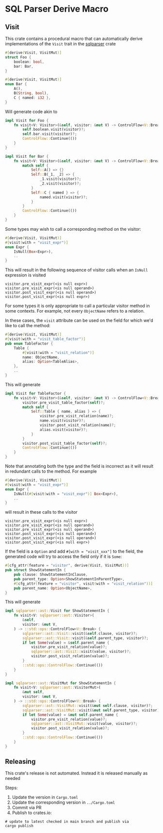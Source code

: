 <!---
  Licensed to the Apache Software Foundation (ASF) under one
  or more contributor license agreements.  See the NOTICE file
  distributed with this work for additional information
  regarding copyright ownership.  The ASF licenses this file
  to you under the Apache License, Version 2.0 (the
  "License"); you may not use this file except in compliance
  with the License.  You may obtain a copy of the License at

    http://www.apache.org/licenses/LICENSE-2.0

  Unless required by applicable law or agreed to in writing,
  software distributed under the License is distributed on an
  "AS IS" BASIS, WITHOUT WARRANTIES OR CONDITIONS OF ANY
  KIND, either express or implied.  See the License for the
  specific language governing permissions and limitations
  under the License.
-->

# SQL Parser Derive Macro

## Visit

This crate contains a procedural macro that can automatically derive
implementations of the `Visit` trait in the [sqlparser](https://crates.io/crates/sqlparser) crate

```rust
#[derive(Visit, VisitMut)]
struct Foo {
    boolean: bool,
    bar: Bar,
}

#[derive(Visit, VisitMut)]
enum Bar {
    A(),
    B(String, bool),
    C { named: i32 },
}
```

Will generate code akin to

```rust
impl Visit for Foo {
    fn visit<V: Visitor>(&self, visitor: &mut V) -> ControlFlow<V::Break> {
        self.boolean.visit(visitor)?;
        self.bar.visit(visitor)?;
        ControlFlow::Continue(())
    }
}

impl Visit for Bar {
    fn visit<V: Visitor>(&self, visitor: &mut V) -> ControlFlow<V::Break> {
        match self {
            Self::A() => {}
            Self::B(_1, _2) => {
                _1.visit(visitor)?;
                _2.visit(visitor)?;
            }
            Self::C { named } => {
                named.visit(visitor)?;
            }
        }
        ControlFlow::Continue(())
    }
}
```

Some types may wish to call a corresponding method on the visitor:

```rust
#[derive(Visit, VisitMut)]
#[visit(with = "visit_expr")]
enum Expr {
    IsNull(Box<Expr>),
    ..
}
```

This will result in the following sequence of visitor calls when an `IsNull`
expression is visited

```
visitor.pre_visit_expr(<is null expr>)
visitor.pre_visit_expr(<is null operand>)
visitor.post_visit_expr(<is null operand>)
visitor.post_visit_expr(<is null expr>)
```

For some types it is only appropriate to call a particular visitor method in
some contexts. For example, not every `ObjectName` refers to a relation.

In these cases, the `visit` attribute can be used on the field for which we'd
like to call the method:

```rust
#[derive(Visit, VisitMut)]
#[visit(with = "visit_table_factor")]
pub enum TableFactor {
    Table {
        #[visit(with = "visit_relation")]
        name: ObjectName,
        alias: Option<TableAlias>,
    },
    ..
}
```

This will generate

```rust
impl Visit for TableFactor {
    fn visit<V: Visitor>(&self, visitor: &mut V) -> ControlFlow<V::Break> {
        visitor.pre_visit_table_factor(self)?;
        match self {
            Self::Table { name, alias } => {
                visitor.pre_visit_relation(name)?;
                name.visit(visitor)?;
                visitor.post_visit_relation(name)?;
                alias.visit(visitor)?;
            }
        }
        visitor.post_visit_table_factor(self)?;
        ControlFlow::Continue(())
    }
}
```

Note that annotating both the type and the field is incorrect as it will result
in redundant calls to the method. For example

```rust
#[derive(Visit, VisitMut)]
#[visit(with = "visit_expr")]
enum Expr {
    IsNull(#[visit(with = "visit_expr")] Box<Expr>),
    ..
}
```

will result in these calls to the visitor


```
visitor.pre_visit_expr(<is null expr>)
visitor.pre_visit_expr(<is null operand>)
visitor.pre_visit_expr(<is null operand>)
visitor.post_visit_expr(<is null operand>)
visitor.post_visit_expr(<is null operand>)
visitor.post_visit_expr(<is null expr>)
```

If the field is a `Option` and add `#[with = "visit_xxx"]` to the field, the generated code
will try to access the field only if it is `Some`:

```rust
#[cfg_attr(feature = "visitor", derive(Visit, VisitMut))]
pub struct ShowStatementIn {
    pub clause: ShowStatementInClause,
    pub parent_type: Option<ShowStatementInParentType>,
    #[cfg_attr(feature = "visitor", visit(with = "visit_relation"))]
    pub parent_name: Option<ObjectName>,
}
```

This will generate

```rust
impl sqlparser::ast::Visit for ShowStatementIn {
    fn visit<V: sqlparser::ast::Visitor>(
        &self,
        visitor: &mut V,
    ) -> ::std::ops::ControlFlow<V::Break> {
        sqlparser::ast::Visit::visit(&self.clause, visitor)?;
        sqlparser::ast::Visit::visit(&self.parent_type, visitor)?;
        if let Some(value) = &self.parent_name {
            visitor.pre_visit_relation(value)?;
            sqlparser::ast::Visit::visit(value, visitor)?;
            visitor.post_visit_relation(value)?;
        }
        ::std::ops::ControlFlow::Continue(())
    }
}

impl sqlparser::ast::VisitMut for ShowStatementIn {
    fn visit<V: sqlparser::ast::VisitorMut>(
        &mut self,
        visitor: &mut V,
    ) -> ::std::ops::ControlFlow<V::Break> {
        sqlparser::ast::VisitMut::visit(&mut self.clause, visitor)?;
        sqlparser::ast::VisitMut::visit(&mut self.parent_type, visitor)?;
        if let Some(value) = &mut self.parent_name {
            visitor.pre_visit_relation(value)?;
            sqlparser::ast::VisitMut::visit(value, visitor)?;
            visitor.post_visit_relation(value)?;
        }
        ::std::ops::ControlFlow::Continue(())
    }
}
```

## Releasing

This crate's release is not automated. Instead it is released manually as needed

Steps:
1. Update the version in `Cargo.toml`
2. Update the corresponding version in `../Cargo.toml`
3. Commit via PR
4. Publish to crates.io:

```shell
# update to latest checked in main branch and publish via
cargo publish 
```

